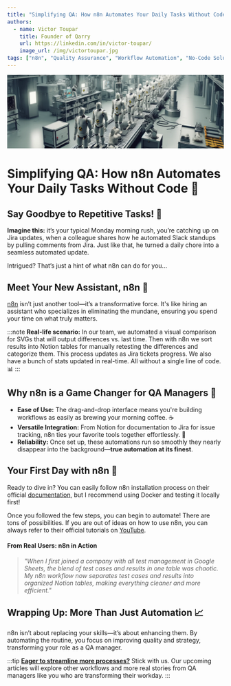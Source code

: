 ```yaml
---
title: "Simplifying QA: How n8n Automates Your Daily Tasks Without Code"
authors:
  - name: Victor Toupar
    title: Founder of Qarry
    url: https://linkedin.com/in/victor-toupar/
    image_url: /img/victortoupar.jpg
tags: ["n8n", "Quality Assurance", "Workflow Automation", "No-Code Solutions"]
---
```


![Automation Dummies Banner](./img/dummies_automation.webp)

# Simplifying QA: How n8n Automates Your Daily Tasks Without Code 🚀



## Say Goodbye to Repetitive Tasks! 📅

**Imagine this:** it’s your typical Monday morning rush, you’re catching up on Jira updates, when a colleague shares how he automated Slack standups by pulling comments from Jira. Just like that, he turned a daily chore into a seamless automated update. 

Intrigued? That’s just a hint of what n8n can do for you...

## Meet Your New Assistant, n8n 🤖

[n8n](https://n8n.io/) isn’t just another tool—it’s a transformative force. It's like hiring an assistant who specializes in eliminating the mundane, ensuring you spend your time on what truly matters.

:::note
**Real-life scenario:** In our team, we automated a visual comparison for SVGs that will output differences vs. last time. Then with n8n we sort results into Notion tables for manually retesting the differences and categorize them. This process updates as Jira tickets progress. We also have a bunch of stats updated in real-time. All without a single line of code. 📊
:::

## Why n8n is a Game Changer for QA Managers 🌟

- **Ease of Use:** The drag-and-drop interface means you're building workflows as easily as brewing your morning coffee. ☕
- **Versatile Integration:** From Notion for documentation to Jira for issue tracking, n8n ties your favorite tools together effortlessly. 🔗
- **Reliability:** Once set up, these automations run so smoothly they nearly disappear into the background—**true automation at its finest**.

## Your First Day with n8n 📘

Ready to dive in? You can easily follow n8n installation process on their official [documentation](https://docs.n8n.io/hosting/installation/docker/), but I recommend using Docker and testing it locally first!

Once you followed the few steps, you can begin to automate! There are tons of possibilities. If you are out of ideas on how to use n8n, you can always refer to their official tutorials on [YouTube](https://www.youtube.com/@n8n-io/featured).

####  From Real Users: n8n in Action

> <i>"When I first joined a company with all test management in Google Sheets, the blend of test cases and results in one table was chaotic. My n8n workflow now separates test cases and results into organized Notion tables, making everything cleaner and more efficient."</i>

## Wrapping Up: More Than Just Automation 📈

n8n isn’t about replacing your skills—it’s about enhancing them. By automating the routine, you focus on improving quality and strategy, transforming your role as a QA manager.

:::tip
<u>**Eager to streamline more processes?**</u> Stick with us. Our upcoming articles will explore other workflows and more real stories from QA managers like you who are transforming their workday.
:::